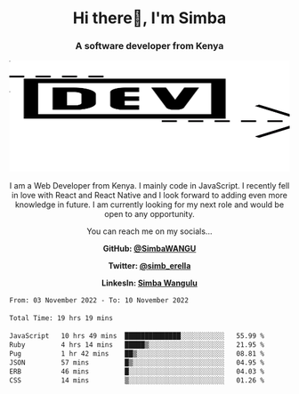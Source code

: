 
<h1 align="center"> Hi there👋, I'm Simba</h1>
<h3 align="center">A software developer from Kenya</h3>

<img src="/arrow-svgrepo-com.svg" margin="auto" width="100%" height="200px">


<p align="center">I am a Web Developer from Kenya. I mainly code in JavaScript. I recently fell in love with React and React Native and I look forward to adding even more knowledge in future. I am currently looking for my next role and would be open to any opportunity.</p>

<p align="center">You can reach me on my socials... </p>

<div align="center">

__<p>  GitHub: [@SimbaWANGU](https://github.com/SimbaWANGU)__  </p>
__<p> Twitter: [@simb_erella](https://twitter.com/simb_erella)__ </p>
__<p> LinkesIn: [Simba Wangulu](https://www.linkedin.com/in/simba-wangulu/)__ </p>

</div>

<!--START_SECTION:waka-->

```text
From: 03 November 2022 - To: 10 November 2022

Total Time: 19 hrs 19 mins

JavaScript   10 hrs 49 mins  ██████████████░░░░░░░░░░░   55.99 %
Ruby         4 hrs 14 mins   █████▒░░░░░░░░░░░░░░░░░░░   21.95 %
Pug          1 hr 42 mins    ██▒░░░░░░░░░░░░░░░░░░░░░░   08.81 %
JSON         57 mins         █▒░░░░░░░░░░░░░░░░░░░░░░░   04.95 %
ERB          46 mins         █░░░░░░░░░░░░░░░░░░░░░░░░   04.03 %
CSS          14 mins         ▒░░░░░░░░░░░░░░░░░░░░░░░░   01.26 %
```

<!--END_SECTION:waka-->
